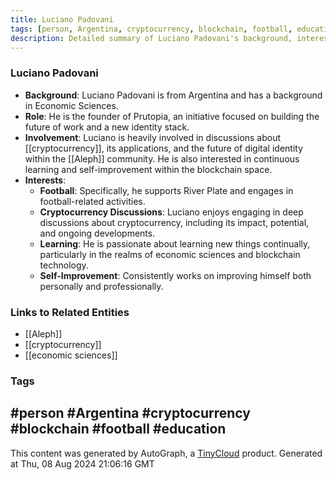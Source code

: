```yaml
---
title: Luciano Padovani
tags: [person, Argentina, cryptocurrency, blockchain, football, education]
description: Detailed summary of Luciano Padovani's background, interests, and involvement in the Aleph community, including his professional pursuits and personal hobbies.
---
```


### Luciano Padovani

- **Background**: Luciano Padovani is from Argentina and has a background in Economic Sciences.
- **Role**: He is the founder of Prutopia, an initiative focused on building the future of work and a new identity stack.
- **Involvement**: Luciano is heavily involved in discussions about [[cryptocurrency]], its applications, and the future of digital identity within the [[Aleph]] community. He is also interested in continuous learning and self-improvement within the blockchain space.
- **Interests**:
  - **Football**: Specifically, he supports River Plate and engages in football-related activities.
  - **Cryptocurrency Discussions**: Luciano enjoys engaging in deep discussions about cryptocurrency, including its impact, potential, and ongoing developments.
  - **Learning**: He is passionate about learning new things continually, particularly in the realms of economic sciences and blockchain technology.
  - **Self-Improvement**: Consistently works on improving himself both personally and professionally.

### Links to Related Entities

- [[Aleph]]
- [[cryptocurrency]]
- [[economic sciences]]

### Tags
#person #Argentina #cryptocurrency #blockchain #football #education
---
This content was generated by AutoGraph, a [TinyCloud](https://tinycloud.xyz/) product.
Generated at  Thu, 08 Aug 2024 21:06:16 GMT